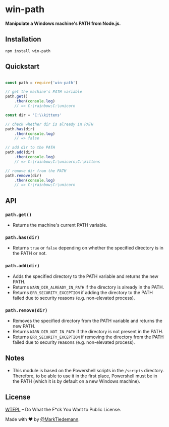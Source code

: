 
# win-path

**Manipulate a Windows machine's PATH from Node.js.**

## Installation

```
npm install win-path
```

## Quickstart

```js

const path = require('win-path')

// get the machine's PATH variable
path.get()
    .then(console.log)
    // => C:\rainbow;C:\unicorn

const dir = 'C:\\kittens'

// check whether dir is already in PATH
path.has(dir)
    .then(console.log)
    // => false

// add dir to the PATH
path.add(dir)
    .then(console.log)
    // => C:\rainbow;C:\unicorn;C:\kittens

// remove dir from the PATH
path.remove(dir)
    .then(console.log)
    // => C:\rainbow;C:\unicorn

```

## API

### `path.get()`

- Returns the machine's current PATH variable.

### `path.has(dir)`

- Returns `true` or `false` depending on whether the specified directory is in the PATH or not.

### `path.add(dir)`

- Adds the specified directory to the PATH variable and returns the new PATH.
- Returns `WARN_DIR_ALREADY_IN_PATH` if the directory is already in the PATH.
- Returns `ERR_SECURITY_EXCEPTION` if adding the directory to the PATH failed due to security reasons (e.g. non-elevated process).

### `path.remove(dir)`

- Removes the specified directory from the PATH variable and returns the new PATH.
- Returns `WARN_DIR_NOT_IN_PATH` if the directory is not present in the PATH.
- Returns `ERR_SECURITY_EXCEPTION` if removing the directory from the PATH failed due to security reasons (e.g. non-elevated process).

## Notes

- This module is based on the Powershell scripts in the `/scripts` directory. Therefore, to be able to use it in the first place, Powershell must be in the PATH (which it is by default on a new Windows machine).

## License

[WTFPL](http://www.wtfpl.net/) – Do What the F*ck You Want to Public License.

Made with :heart: by [@MarkTiedemann](https://twitter.com/MarkTiedemannDE).
